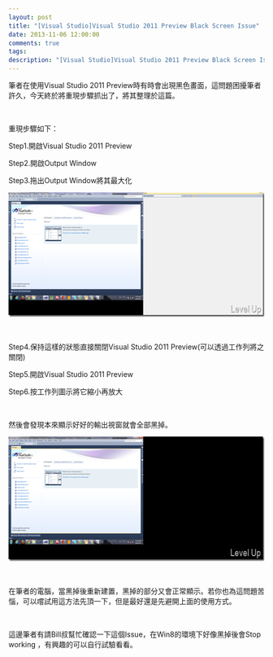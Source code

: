 ```yaml
---
layout: post
title: "[Visual Studio]Visual Studio 2011 Preview Black Screen Issue"
date: 2013-11-06 12:00:00
comments: true
tags: 
description: "[Visual Studio]Visual Studio 2011 Preview Black Screen Issue"
---
```

<p>
	筆者在使用Visual Studio 2011 Preview時有時會出現黑色畫面，這問題困擾筆者許久，今天終於將重現步驟抓出了，將其整理於這篇。</p>
<p>
	 </p>
<p>
	重現步驟如下：</p>
<p>
	Step1.開啟Visual Studio 2011 Preview</p>
<p>
	Step2.開啟Output Window</p>
<p>
	Step3.拖出Output Window將其最大化</p>
<p>
	<img alt="image" border="0" height="245" src="\images\posts\8fa5a9c9-4b67-4385-914a-784aea41035e\image_thumb_1.png" style="border-bottom: 0px; border-left: 0px; border-top: 0px; border-right: 0px" width="644" /></p>
<p>
	 </p>
<p>
	Step4.保持這樣的狀態直接關閉Visual Studio 2011 Preview(可以透過工作列將之關閉)</p>
<p>
	Step5.開啟Visual Studio 2011 Preview</p>
<p>
	Step6.按工作列圖示將它縮小再放大</p>
<p>
	 </p>
<p>
	然後會發現本來顯示好好的輸出視窗就會全部黑掉。</p>
<p>
	<img alt="image" border="0" height="245" src="\images\posts\8fa5a9c9-4b67-4385-914a-784aea41035e\image_thumb.png" style="border-bottom: 0px; border-left: 0px; border-top: 0px; border-right: 0px" width="644" /></p>
<p>
	 </p>
<p>
	在筆者的電腦，當黑掉後重新建置，黑掉的部分又會正常顯示。若你也為這問題苦惱，可以嚐試用這方法先頂一下，但是最好還是先避開上面的使用方式。</p>
<p>
	 </p>
<p>
	這邊筆者有請Bill叔幫忙確認一下這個Issue，在Win8的環境下好像黑掉後會Stop working ，有興趣的可以自行試驗看看。</p>
